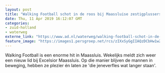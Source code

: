 ```yaml
---
layout: post
title: "Walking Football schot in de roos bij Maassluise zestigplussers"
date: Thu, 11 Apr 2019 16:12:07 GMT
categories: 
- zuid-holland 
- waterweg 
externe_link: "https://www.ad.nl/waterweg/walking-football-schot-in-de-roos-bij-maassluise-zestigplussers~a71c31f3/"
feature_image: "https://images1.persgroep.net/rcs/zIXxSyGgIIAQzDCbHw1wZfUeAJs/diocontent/145116593/_fitwidth/400/?appId=21791a8992982cd8da851550a453bd7f&quality=0.7"
---
```


Walking Football is een enorme hit in Maassluis. Wekelijks meldt zich weer een nieuw lid bij Excelsior Maassluis. Op die manier blijven de mannen in beweging, hebben ze plezier én laten ze 'die jeneverfles wat langer staan'.
